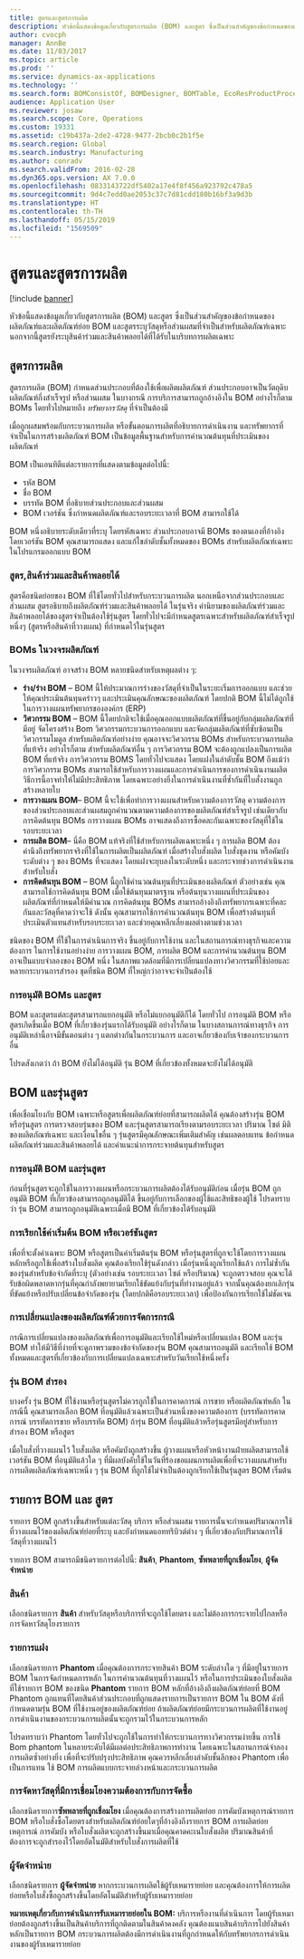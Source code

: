 ```yaml
---
title: สูตรและสูตรการผลิต
description: หัวข้อนี้แสดงข้อมูลเกี่ยวกับสูตรการผลิต (BOM) และสูตร ซึ่งเป็นส่วนสำคัญของข้อกำหนดของผลิตภัณฑ์และผลิตภัณฑ์ย่อย
author: cvocph
manager: AnnBe
ms.date: 11/03/2017
ms.topic: article
ms.prod: ''
ms.service: dynamics-ax-applications
ms.technology: ''
ms.search.form: BOMConsistOf, BOMDesigner, BOMTable, EcoResProductProcessManufacturingWorkspace
audience: Application User
ms.reviewer: josaw
ms.search.scope: Core, Operations
ms.custom: 19331
ms.assetid: c19b437a-2de2-4728-9477-2bcb0c2b1f5e
ms.search.region: Global
ms.search.industry: Manufacturing
ms.author: conradv
ms.search.validFrom: 2016-02-28
ms.dyn365.ops.version: AX 7.0.0
ms.openlocfilehash: 0833143722df5402a17e4f8f456a923792c478a5
ms.sourcegitcommit: 9d4c7edd0ae2053c37c7d81cdd180b16bf3a9d3b
ms.translationtype: HT
ms.contentlocale: th-TH
ms.lasthandoff: 05/15/2019
ms.locfileid: "1569509"
---
```

# <a name="bills-of-materials-and-formulas"></a>สูตรและสูตรการผลิต

[!include [banner](../includes/banner.md)]

หัวข้อนี้แสดงข้อมูลเกี่ยวกับสูตรการผลิต (BOM) และสูตร ซึ่งเป็นส่วนสำคัญของข้อกำหนดของผลิตภัณฑ์และผลิตภัณฑ์ย่อย BOM และสูตรระบุวัสดุหรือส่วนผสมที่จำเป็นสำหรับผลิตภัณฑ์เฉพาะ นอกจากนี้สูตรยังระบุสินค้าร่วมและสินค้าพลอยได้ที่ได้รับในบริบทการผลิตเฉพาะ 

<a name="bills-of-materials"></a>สูตรการผลิต
------------------

สูตรการผลิต (BOM) กำหนดส่วนประกอบที่ต้องใช้เพื่อผลิตผลิตภัณฑ์ ส่วนประกอบอาจเป็นวัตถุดิบ ผลิตภัณฑ์กึ่งสำเร็จรูป หรือส่วนผสม ในบางกรณี การบริการสามารถถูกอ้างอิงใน BOM อย่างไรก็ตาม BOMs โดยทั่วไปหมายถึง *ทรัพยากรวัสดุ* ที่จำเป็นต้องมี  

เมื่อถูกผสมพร้อมกับกระบวนการผลิต หรือขั้นตอนการผลิตที่อธิบายการดำเนินงาน และทรัพยากรที่จำเป็นในการสร้างผลิตภัณฑ์ BOM เป็นข้อมูลพื้นฐานสำหรับการคำนวณต้นทุนที่ประเมินของผลิตภัณฑ์  

BOM เป็นเอนทิตีแต่ละรายการที่แสดงตามข้อมูลต่อไปนี้:

-   รหัส BOM
-   ชื่อ BOM
-   บรรทัด BOM ที่อธิบายส่วนประกอบและส่วนผสม
-   BOM เวอร์ชัน ซึ่งกำหนดผลิตภัณฑ์และรอบระยะเวลาที่ BOM สามารถใช้ได้

BOM หนึ่งอธิบายระดับเดียวที่ระบุ โดยรหัสเฉพาะ ส่วนประกอบอาจมี BOMs ของตนเองที่อ้างอิง โดยเวอร์ชัน BOM คุณสามารถแสดง และแก้ไขลำดับชั้นทั้งหมดของ BOMs สำหรับผลิตภัณฑ์เฉพาะในโปรแกรมออกแบบ BOM

### <a name="formulas-co-products-and-by-products"></a>สูตร,สินค้าร่วมและสินค้าพลอยได้

สูตรคือชนิดย่อยของ BOM ที่ใช้โดยทั่วไปสำหรับกระบวนการผลิต นอกเหนือจากส่วนประกอบและส่วนผสม สูตรอธิบายถึงผลิตภัณฑ์ร่วมและสินค้าพลอยได้ ในรุ่นจริง คำนิยามของผลิตภัณฑ์ร่วมและสินค้าพลอยได้ของสูตรจำเป็นต้องใช้รุ่นสูตร โดยทั่วไปจะมีกำหนดสูตรเฉพาะสำหรับผลิตภัณฑ์สำเร็จรูปหนึ่งๆ (สูตรหรือสินค้าที่วางแผน) ที่กำหนดไว้ในรุ่นสูตร

### <a name="boms-in-the-product-lifecycle"></a>BOMs ในวงจรผลิตภัณฑ์

ในวงจรผลิตภัณฑ์ อาจสร้าง BOM หลายชนิดสำหรับเหตุผลต่าง ๆ:

-   **ร่าง/ร่าง BOM** – BOM นี้ให้ประมาณการร่างของวัสดุที่จำเป็นในระยะเริ่มการออกแบบ และช่วยให้คุณประเมินต้นทุนคร่าวๆ และประเมินคุณลักษณะของผลิตภัณฑ์ โดยปกติ BOM นี้ไม่ได้ถูกใช้ในการวางแผนทรัพยากรขององค์กร (ERP)
-   **วิศวกรรม BOM** – BOM นี้โดยปกติจะใช้เมื่อคุณออกแบบผลิตภัณฑ์ที่ขึ้นอยู่กับกลุ่มผลิตภัณฑ์ที่มีอยู่ จัดโครงสร้าง Bom วิศวกรรมกระบวนการออกแบบ และจัดกลุ่มผลิตภัณฑ์ที่ซับซ้อนเป็นวิศวกรรมโมดูล สำหรับผลิตภัณฑ์อย่างง่าย คุณอาจจะวิศวกรรม BOMs สำหรับกระบวนการผลิตที่แท้จริง อย่างไรก็ตาม สำหรับผลิตภัณฑ์อื่น ๆ การวิศวกรรม BOM จะต้องถูกแปลงเป็นการผลิต BOM ที่แท้จริง การวิศวกรรม BOMS โดยทั่วไปจะแสดง โดยแฝงในลำดับชั้น BOM ถึงแม้ว่าการวิศวกรรม BOMs สามารถใช้สำหรับการวางแผนและการดำเนินการของการดำเนินงานผลิต วิธีการนี้อาจทำให้ไม่มีประสิทธิภาพ โดยเฉพาะอย่างยิ่งในการดำเนินงานที่ซ้ำกันที่ใบสั่งงานถูกสร้างหลายใบ
-   **การวางแผน BOM**– BOM นี้จะใช้เพื่อทำการวางแผนสำหรับความต้องการวัสดุ ความต้องการของส่วนประกอบและส่วนผสมถูกคำนวณตามความต้องการของผลิตภัณฑ์สำเร็จรูป เช่นเดียวกับการคิดต้นทุน BOMs การวางแผน BOMs อาจแสดงถึงการซื้อคละกันเฉพาะของวัสดุที่ใช้ในรอบระยะเวลา
-   **การผลิต BOM**– นี่คือ BOM แท้จริงที่ใช้สำหรับการผลิตเฉพาะหนึ่ง ๆ การผลิต BOM ต้องคำนึงถึงทรัพยากรจริงที่ใช้ในการผลิตเป็นผลิตภัณฑ์ เมื่อสร้างใบสั่งผลิต ใบสั่งชุดงาน หรือคัมบัง ระดับต่าง ๆ ของ BOMs ที่จะแสดง โดยแฝงจะยุบลงในระดับหนึ่ง และกระจายช่วงการดำเนินงานสำหรับใบสั่ง
-   **การคิดต้นทุน BOM** – BOM นี้ถูกใช้คำนวณต้นทุนที่ประเมินของผลิตภัณฑ์ ตัวอย่างเช่น คุณสามารถใช้การคิดต้นทุน BOM เมื่อใช้ต้นทุนมาตรฐาน หรือต้นทุนวางแผนที่ประเมินของผลิตภัณฑ์ที่กำหนดให้มีคำนวณ การคิดต้นทุน BOMs สามารถอ้างอิงถึงทรัพยากรเฉพาะที่คละกันและวัสดุที่คาดว่าจะใช้ ดังนั้น คุณสามารถใช้การคำนวณต้นทุน BOM เพื่อสร้างต้นทุนที่ประเมินตัวแทนสำหรับรอบระยะเวลา และช่วยคุณหลีกเลี่ยงผลต่างตามช่วงเวลา

ชนิดของ BOM ที่ใช้ในการดำเนินการจริง ขึ้นอยู่กับการใช้งาน และในสถานการณ์ทางธุรกิจและความต้องการ ในการใช้งานอย่างง่าย การวางแผน BOM, การผลิต BOM และการคำนวณต้นทุน BOM อาจเป็นแบบจำลองของ BOM หนึ่ง ในสภาพแวดล้อมที่มีการเปลี่ยนแปลงทางวิศวกรรมที่ใช้บ่อยและหลายกระบวนการสำรอง ชุดที่ชนิด BOM ที่ใหญ่กว่าอาจจะจำเป็นต้องใช้

### <a name="approval-of-boms-and-formulas"></a>การอนุมัติ BOMs และสูตร

BOM และสูตรแต่ละสูตรสามารถแยกอนุมัติ หรือไม่แยกอนุมัติก็ได้ โดยทั่วไป การอนุมัติ BOM หรือสูตรเกิดขึ้นเมื่อ BOM ที่เกี่ยวข้องรุ่นแรกได้รับอนุมัติ อย่างไรก็ตาม ในบางสถานการณ์ทางธุรกิจ การอนุมัติเหล่านี้อาจมีขั้นตอนต่าง ๆ แตกต่างกันในกระบวนการ และอาจเกี่ยวข้องกับเจ้าของกระบวนการอื่น  

โปรดสังเกตว่า ถ้า BOM ยังไม่ได้อนุมัติ รุ่น BOM ที่เกี่ยวข้องทั้งหมดจะยังไม่ได้อนุมัติ

## <a name="bom-and-formula-versions"></a>BOM และรุ่นสูตร
เพื่อเชื่อมโยงกับ BOM เฉพาะหรือสูตรเพื่อผลิตภัณฑ์ย่อยที่สามารถผลิตได้ คุณต้องสร้างรุ่น BOM หรือรุ่นสูตร การตรวจสอบรุ่นของ BOM และรุ่นสูตรสามารถเรียงตามรอบระยะเวลา ปริมาณ ไซต์ มิติของผลิตภัณฑ์เฉพาะ และเงื่อนไขอื่น ๆ รุ่นสูตรมีคุณลักษณะเพิ่มเติมสำคัญ เช่นผลตอบแทน ข้อกำหนดผลิตภัณฑ์ร่วมและสินค้าพลอยได้ และคำแนะนำการกระจายต้นทุนสำหรับสูตร

### <a name="approval-of-bom-and-formula-versions"></a>การอนุมัติ BOM และรุ่นสูตร

ก่อนที่รุ่นสูตรจะถูกใช้ในการวางแผนหรือกระบวนการผลิตต้องได้รับอนุมัติก่อน เมื่อรุ่น BOM ถูกอนุมัติ BOM ที่เกี่ยวข้องสามารถถูกอนุมัติได้ ขึ้นอยู่กับการเลือกของผู้ใช้และสิทธิของผู้ใช้ โปรดทราบว่า รุ่น BOM สามารถถูกอนุมัติเฉพาะเมื่อมี BOM ที่เกี่ยวข้องได้รับอนุมัติ

### <a name="activation-of-the-default-bom-or-formula-version"></a>การเรียกใช้ค่าเริ่มต้น BOM หรือเวอร์ชันสูตร

เพื่อที่จะตั้งค่าเฉพาะ BOM หรือสูตรเป็นค่าเริ่มต้นรุ่น BOM หรือรุ่นสูตรที่ถูกจะใช้โดยการวางแผนหลักหรือถูกใช้เพื่อสร้างใบสั่งผลิต คุณต้องเรียกใช้รุ่นดังกล่าว เมื่อรุ่นหนึ่งถูกเรียกใช้แล้ว การไม่ซ้ำกันของรุ่นสำหรับข้อจำกัดที่ระบุ (ตัวอย่างเช่น รอบระยะเวลา ไซต์ หรือปริมาณ) จะถูกตรวจสอบ คุณจะได้รับข้อผิดพลาดหากรุ่นที่คุณกำลังพยายามเรียกใช้ขัดแย้งกับรุ่นที่ทำงานอยู่แล้ว จากนั้นคุณต้องยกเลิกรุ่นที่ขัดแย้งหรือปรับเปลี่ยนข้อจำกัดของรุ่น (โดยปกติคือรอบระยะเวลา) เพื่อป้องกันการเรียกใช้ไม่ชัดเจน

### <a name="product-change-with-case-management"></a>การเปลี่ยนแปลงของผลิตภัณฑ์ด้วยการจัดการกรณี

กรณีการเปลี่ยนแปลงของผลิตภัณฑ์เพื่อการอนุมัติและเรียกใช้ใหม่หรือเปลี่ยนแปลง BOM และรุ่น BOM ทำให้มีวิธีที่ง่ายที่จะดูภาพรวมของข้อจำกัดของรุ่น BOM คุณสามารถอนุมัติ และเรียกใช้ BOM ทั้งหมดและสูตรที่เกี่ยวข้องกับการเปลี่ยนแปลงเฉพาะสำหรับวันเรียกใช้หนึ่งครั้ง

### <a name="alternative-bom-versions"></a>รุ่น BOM สำรอง

บางครั้ง รุ่น BOM ที่ใช้งานหรือรุ่นสูตรไม่ควรถูกใช้ในการคาดการณ์ การขาย หรือผลิตภัณฑ์หลัก ในกรณีนี้ คุณสามารถเลือก BOM ที่อนุมัติแล้วเฉพาะเป็นส่วนหนึ่งของความต้องการ (บรรทัดการคาดการณ์ บรรทัดการขาย หรือบรรทัด BOM) ถ้ารุ่น BOM ที่อนุมัติแล้วหรือรุ่นสูตรมีอยู่สำหรับการสำรอง BOM หรือสูตร  

เมื่อใบสั่งที่วางแผนไว้ ใบสั่งผลิต หรือคัมบังถูกสร้างขึ้น ผู้วางแผนหรือหัวหน้างานฝ่ายผลิตสามารถใช้เวอร์ชัน BOM ที่อนุมัติแล้วใด ๆ ที่มีผลบังคับใช้ในวันที่ร้องขอแผนการผลิตเพื่อที่จะวางแผนสำหรับการผลิตผลิตภัณฑ์เฉพาะหนึ่ง ๆ รุ่น BOM ที่ถูกใช้ไม่จำเป็นต้องถูกเรียกใช้เป็นรุ่นสูตร BOM เริ่มต้น

## <a name="bom-and-formula-lines"></a>รายการ BOM และ สูตร
รายการ BOM ถูกสร้างขึ้นสำหรับแต่ละวัสดุ บริการ หรือส่วนผสม รายการนั้นจะกำหนดปริมาณการใช้ที่วางแผนไว้ของผลิตภัณฑ์ย่อยที่ระบุ และยังกำหนดแอททริบิวต์ต่าง ๆ ที่เกี่ยวข้องกับปริมาณการใช้วัสดุที่วางแผนไว้  

รายการ BOM สามารถมีชนิดรายการต่อไปนี้: **สินค้า**, **Phantom**, **ซัพพลายที่ถูกเชื่อมโยง**, **ผู้จัดจำหน่าย**

### <a name="item"></a>สินค้า

เลือกชนิดรายการ **สินค้า** สำหรับวัสดุหรือบริการที่จะถูกใช้โดยตรง และไม่ต้องการกระจายไปไกลหรือการจัดหาวัสดุโยงรายการ

### <a name="phantom"></a>รายการแฝง

เลือกชนิดรายการ **Phantom** เมื่อคุณต้องการกระจายสินค้า BOM ระดับล่างใด ๆ ที่มีอยู่ในรายการ BOM ในการจัดกำหนดการหลัก ในการคำนวณต้นทุนที่วางแผนไว้ หรือในการประเมินของใบสั่งผลิตที่ใช้รายการ BOM ของชนิด **Phantom** รายการ BOM หลักที่อ้างอิงถึงผลิตภัณฑ์ย่อยที่ BOM Phantom ถูกแทนที่โดยสินค้าส่วนประกอบที่ถูกแสดงรายการเป็นรายการ BOM ใน BOM ดังที่กำหนดตามรุ่น BOM ที่ใช้งานอยู่ของผลิตภัณฑ์ย่อย ถ้าผลิตภัณฑ์ย่อยมีกระบวนการผลิตที่ใช้งานอยู่ การดำเนินงานของกระบวนการผลิตนั้นจะถูกรวมไว้ในกระบวนการหลัก  

โปรดทราบว่า Phantom โดยทั่วไปจะถูกใช้ในการทำให้กระบวนการทางวิศวกรรมง่ายขึ้น การใช้ Bom phantom ในหลายระดับได้มีผลต่อประสิทธิภาพการทำงาน โดยเฉพาะในสถานการณ์จำลองการผลิตซ้ำอย่างยิ่ง เพื่อที่จะปรับปรุงประสิทธิภาพ คุณควรหลีกเลี่ยงลำดับชั้นลึกของ Phantom เพื่อเป็นการแทน ใช้ BOM การผลิตแบบกระจายล่วงหน้าและกระบวนการผลิต

### <a name="pegged-supply"></a>การจัดหาวัสดุที่มีการเชื่อมโยงความต้องการกับการจัดซื้อ

เลือกชนิดรายการ**ซัพพลายที่ถูกเชื่อมโยง** เมื่อคุณต้องการสร้างการผลิตย่อย การคัมบังเหตุการณ์รายการ BOM หรือใบสั่งซื้อโดยตรงสำหรับผลิตภัณฑ์ย่อยใดๆที่อ้างอิงถึงรายการ BOM การผลิตย่อย เหตุการณ์ การคัมบัง หรือใบสั่งผลิตจะถูกสร้างขึ้นมาเมื่อคุณคาดคะเนใบสั่งผลิต ปริมาณสินค้าที่ต้องการจะถูกสำรองไว้โดยอัตโนมัติสำหรับใบสั่งการผลิตที่ใช้

### <a name="vendor"></a>ผู้จัดจำหน่าย

เลือกชนิดรายการ **ผู้จัดจำหน่าย** หากกระบวนการผลิตใช้ผู้รับเหมารายย่อย และคุณต้องการให้การผลิตย่อยหรือใบสั่งซื้อถูกสร้างขึ้นโดยอัตโนมัติสำหรับผู้รับเหมารายย่อย  

**หมายเหตุเกี่ยวกับการดำเนินการรับเหมารายย่อยใน BOM:** บริการหรืองานที่ดำเนินการ โดยผู้รับเหมาย่อยต้องถูกสร้างขึ้นเป็นสินค้าบริการที่ถูกติดตามในสินค้าคงคลัง คุณต้องแนบสินค้าบริการไปยังสินค้าหลักเป็นรายการ BOM กระบวนการผลิตต้องมีการดำเนินงานที่ถูกกำหนดให้กับทรัพยากรการดำเนินงานของผู้รับเหมารายย่อย



